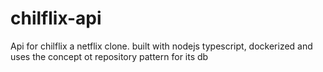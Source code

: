 # chilflix-api
Api for chilflix a netflix clone. built with nodejs typescript, dockerized and uses the concept ot repository pattern for its db
